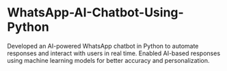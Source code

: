 # WhatsApp-AI-Chatbot-Using-Python
Developed an AI-powered WhatsApp chatbot in Python to automate responses and interact with users in real time. Enabled AI-based responses using machine learning models for better accuracy and personalization.
